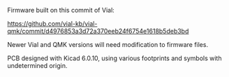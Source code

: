 Firmware built on this commit of Vial:

https://github.com/vial-kb/vial-qmk/commit/d4976853a3d72a370eeb24f6754e1618b5deb3bd

Newer Vial and QMK versions will need modification to firmware files.

PCB designed with Kicad 6.0.10, using various footprints and symbols with undetermined origin.
